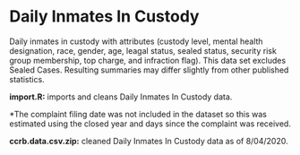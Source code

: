 # Daily Inmates In Custody

Daily inmates in custody with attributes (custody level, mental health designation, race, gender, age, leagal status, sealed status, security risk group membership, top charge, and infraction flag). This data set excludes Sealed Cases. Resulting summaries may differ slightly from other published statistics.

**import.R:** imports and cleans Daily Inmates In Custody data.

*The complaint filing date was not included in the dataset so this was estimated using the closed year and days since the complaint was received.

**ccrb.data.csv.zip:** cleaned Daily Inmates In Custody data as of 8/04/2020.
